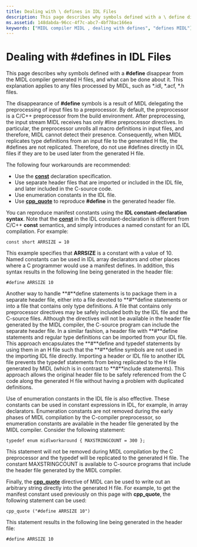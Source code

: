 ```yaml
---
title: Dealing with \ defines in IDL Files
description: This page describes why symbols defined with a \ define disappear from the MIDL compiler generated H files, and what can be done about it. This explanation applies to any files processed by MIDL, such as \ .idl, \ .acf, \ .h files.
ms.assetid: 148dabda-96cc-4f7c-abc7-4bf78ac166ea
keywords: ["MIDL compiler MIDL , dealing with defines", "defines MIDL"]
---
```


# Dealing with \#defines in IDL Files

This page describes why symbols defined with a **\#define** disappear from the MIDL compiler generated H files, and what can be done about it. This explanation applies to any files processed by MIDL, such as \*.idl, \*.acf, \*.h files.

The disappearance of **\#define** symbols is a result of MIDL delegating the preprocessing of input files to a preprocessor. By default, the preprocessor is a C/C++ preprocessor from the build environment. After preprocessing, the input stream MIDL receives has only \#line preprocessor directives. In particular, the preprocessor unrolls all macro definitions in input files, and therefore, MIDL cannot detect their presence. Consequently, when MIDL replicates type definitions from an input file to the generated H file, the \#defines are not replicated. Therefore, do not use \#defines directly in IDL files if they are to be used later from the generated H file.

The following four workarounds are recommended:

-   Use the [**const**](const.md) declaration specification.
-   Use separate header files that are imported or included in the IDL file, and later included in the C-source code.
-   Use enumeration constants in the IDL file.
-   Use [**cpp\_quote**](cpp-quote.md) to reproduce **\#define** in the generated header file.

You can reproduce manifest constants using the **IDL constant-declaration syntax**. Note that the [**const**](const.md) in the IDL constant-declaration is different from C/C++ **const** semantics, and simply introduces a named constant for an IDL compilation. For example:

``` syntax
const short ARRSIZE = 10
```

This example specifies that **ARRSIZE** is a constant with a value of 10. Named constants can be used in IDL array declarators and other places where a C programmer would use a manifest defines. In addition, this syntax results in the following line being generated in the header file:

``` syntax
#define ARRSIZE 10
```

Another way to handle **\#**define statements is to package them in a separate header file, either into a file devoted to **\#**define statements or into a file that contains only type definitions. A file that contains only preprocessor directives may be safely included both by the IDL file and the C-source files. Although the directives will not be available in the header file generated by the MIDL compiler, the C-source program can include the separate header file. In a similar fashion, a header file with **\#**define statements and regular type definitions can be imported from your IDL file. This approach encapsulates the **\#**define and typedef statements by using them in an H file such that the **\#**define symbols are not used in the importing IDL file directly. Importing a header or IDL file to another IDL file prevents the typedef statements from being replicated to the H file generated by MIDL (which is in contrast to **\#**include statements). This approach allows the original header file to be safely referenced from the C code along the generated H file without having a problem with duplicated definitions.

Use of enumeration constants in the IDL file is also effective. These constants can be used in constant expressions in IDL, for example, in array declarators. Enumeration constants are not removed during the early phases of MIDL compilation by the C-compiler preprocessor, so enumeration constants are available in the header file generated by the MIDL compiler. Consider the following statement:

``` syntax
typedef enum midlworkaround { MAXSTRINGCOUNT = 300 };
```

This statement will not be removed during MIDL compilation by the C preprocessor and the typedef will be replicated to the generated H file. The constant MAXSTRINGCOUNT is available to C-source programs that include the header file generated by the MIDL compiler.

Finally, the [**cpp\_quote**](cpp-quote.md) directive of MIDL can be used to write out an arbitrary string directly into the generated H file. For example, to get the manifest constant used previously on this page with **cpp\_quote**, the following statement can be used:

``` syntax
cpp_quote ("#define ARRSIZE 10")
```

This statement results in the following line being generated in the header file:

``` syntax
#define ARRSIZE 10
```

 

 




